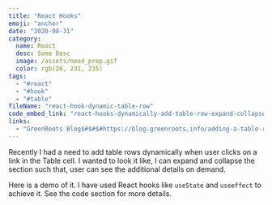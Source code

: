 ```yaml
---
title: "React Hooks"
emoji: "anchor"
date: "2020-08-31"
category:
  name: React
  desc: Some Desc
  image: /assets/need_prep.gif
  color: rgb(26, 231, 235)
tags:
  - "#react"
  - "#hook"
  - "#table"
fileName: "react-hook-dynamic-table-row"
code_embed_link: "react-hooks-dynamically-add-table-row-expand-collapse"
links: 
  - "GreenRoots Blog$#$#$#https://blog.greenroots.info/adding-a-table-row-dynamically-using-react-hook-ckanlxs11024p4us1zs8qljkp"
---
```

Recently I had a need to add table rows dynamically when user clicks on a link in the Table cell. I wanted to look it like, I can expand and collapse the section such that, user can see the additional details on demand.

Here is a demo of it. I have used React hooks like `useState` and `useeffect` to achieve it. See the code section for more details.